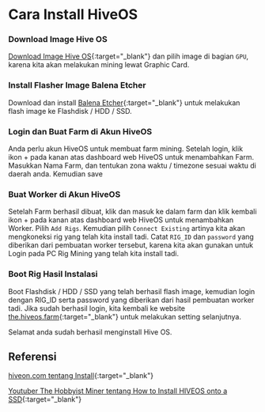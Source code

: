 # Cara Install HiveOS


### Download Image Hive OS
[Download Image Hive OS](https://hiveon.com/install/){:target="_blank"} dan pilih image di bagian `GPU`, karena kita akan melakukan mining lewat Graphic Card.

### Install Flasher Image Balena Etcher
Download dan install [Balena Etcher](https://www.balena.io/etcher/){:target="_blank"} untuk melakukan flash image ke Flashdisk / HDD / SSD.

### Login dan Buat Farm di Akun HiveOS
Anda perlu akun HiveOS untuk membuat farm mining. Setelah login, klik ikon + pada kanan atas dashboard web HiveOS untuk menambahkan Farm. Masukkan Nama Farm, dan tentukan zona waktu / timezone sesuai waktu di daerah anda. Kemudian save

### Buat Worker di Akun HiveOS
Setelah Farm berhasil dibuat, klik dan masuk ke dalam farm dan klik kembali ikon + pada kanan atas dashboard web HiveOS untuk menambahkan Worker. Pilih `Add Rigs`. Kemudian pilih `Connect Existing` artinya kita akan mengkoneksi rig yang telah kita install tadi. Catat `RIG_ID` dan `password` yang diberikan dari pembuatan worker tersebut, karena kita akan gunakan untuk Login pada PC Rig Mining yang telah kita install tadi.

### Boot Rig Hasil Instalasi
Boot Flashdisk / HDD / SSD yang telah berhasil flash image, kemudian login dengan RIG_ID serta password yang diberikan dari hasil pembuatan worker tadi. Jika sudah berhasil login, kita kembali ke website [the.hiveos.farm](https://the.hiveos.farm/){:target="_blank"} untuk melakukan setting selanjutnya.

Selamat anda sudah berhasil menginstall Hive OS.


## Referensi
[hiveon.com tentang Install](https://hiveon.com/install/){:target="_blank"}

[Youtuber The Hobbyist Miner tentang How to Install HIVEOS onto a SSD](https://www.youtube.com/watch?v=caNETOK2X5M){:target="_blank"}



